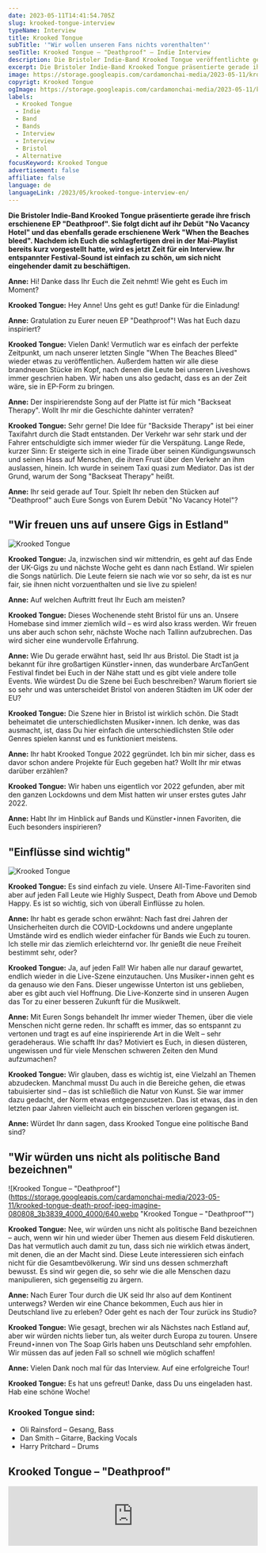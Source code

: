 ```yaml
---
date: 2023-05-11T14:41:54.705Z
slug: krooked-tongue-interview
typeName: Interview
title: Krooked Tongue
subTitle: '"Wir wollen unseren Fans nichts vorenthalten"'
seoTitle: Krooked Tongue – "Deathproof" – Indie Interview
description: Die Bristoler Indie-Band Krooked Tongue veröffentlichte gerade die neue EP "Deathproof". Lernt sie jetzt im Interview kennen!
excerpt: Die Bristoler Indie-Band Krooked Tongue präsentierte gerade ihre frisch erschienene EP "Deathproof". Sie folgt dicht auf ihr Debüt "No Vacancy Hotel" und das ebenfalls gerade erschienene Werk "When the Beaches bleed". Nachdem ich Euch die schlagfertigen drei in der Mai-Playlist bereits kurz vorgestellt hatte, wird es jetzt Zeit für ein Interview. Ihr entspannter Festival-Sound ist einfach zu schön, um sich nicht eingehender damit zu beschäftigen.
image: https://storage.googleapis.com/cardamonchai-media/2023-05-11/krooked-tongue-1-jpg-imagine-181818_2f3332_1024_768/640.webp
copyrigt: Krooked Tongue
ogImage: https://storage.googleapis.com/cardamonchai-media/2023-05-11/krooked-tongue-og-jpg-imagine-181818_342e2a_1200_628/640.webp
labels:
  - Krooked Tongue
  - Indie
  - Band
  - Bands
  - Interview
  - Interview
  - Bristol
  - Alternative
focusKeyword: Krooked Tongue
advertisement: false
affiliate: false
language: de
languageLink: /2023/05/krooked-tongue-interview-en/
---
```

**Die Bristoler Indie-Band Krooked Tongue präsentierte gerade ihre frisch erschienene EP "Deathproof". Sie folgt dicht auf ihr Debüt "No Vacancy Hotel" und das ebenfalls gerade erschienene Werk "When the Beaches bleed". Nachdem ich Euch die schlagfertigen drei in der Mai-Playlist bereits kurz vorgestellt hatte, wird es jetzt Zeit für ein Interview. Ihr entspannter Festival-Sound ist einfach zu schön, um sich nicht eingehender damit zu beschäftigen.**

**Anne:** Hi! Danke dass Ihr Euch die Zeit nehmt! Wie geht es Euch im Moment?

**Krooked Tongue:** Hey Anne! Uns geht es gut! Danke für die Einladung! 

**Anne:** Gratulation zu Eurer neuen EP "Deathproof"! Was hat Euch dazu inspiriert?

**Krooked Tongue:** Vielen Dank! Vermutlich war es einfach der perfekte Zeitpunkt, um nach unserer letzten Single "When The Beaches Bleed" wieder etwas zu veröffentlichen. Außerdem hatten wir alle diese brandneuen Stücke im Kopf, nach denen die Leute bei unseren Liveshows immer geschrien haben. Wir haben uns also gedacht, dass es an der Zeit wäre, sie in EP-Form zu bringen.

**Anne:** Der inspirierendste Song auf der Platte ist für mich "Backseat Therapy". Wollt Ihr mir die Geschichte dahinter verraten?

**Krooked Tongue:** Sehr gerne! Die Idee für "Backside Therapy" ist bei einer Taxifahrt durch die Stadt entstanden. Der Verkehr war sehr stark und der Fahrer entschuldigte sich immer wieder für die Verspätung.  Lange Rede, kurzer Sinn: Er steigerte sich in eine Tirade über seinen Kündigungswunsch und seinen Hass auf Menschen, die ihren Frust über den Verkehr an ihm auslassen, hinein. Ich wurde in seinem Taxi quasi zum Mediator. Das ist der Grund, warum der Song "Backseat Therapy" heißt.

**Anne:** Ihr seid gerade auf Tour. Spielt Ihr neben den Stücken auf "Deathproof" auch Eure Songs von Eurem Debüt "No Vacancy Hotel"?

## "Wir freuen uns auf unsere Gigs in Estland"

![Krooked Tongue](https://storage.googleapis.com/cardamonchai-media/2023-05-11/krooked-tongue-3-jpg-imagine-181818_322d29_1024_768/640.webp "Krooked Tongue")

**Krooked Tongue:** Ja, inzwischen sind wir mittendrin, es geht auf das Ende der UK-Gigs zu und nächste Woche geht es dann nach Estland. Wir spielen die Songs natürlich. Die Leute feiern sie nach wie vor so sehr, da ist es nur fair, sie ihnen nicht vorzuenthalten und sie live zu spielen!

**Anne:** Auf welchen Auftritt freut Ihr Euch am meisten?

**Krooked Tongue:** Dieses Wochenende steht Bristol für uns an. Unsere Homebase sind immer ziemlich wild – es wird also krass werden. Wir freuen uns aber auch schon sehr, nächste Woche nach Tallinn aufzubrechen. Das wird sicher eine wundervolle Erfahrung.

**Anne:** Wie Du gerade erwähnt hast, seid Ihr aus Bristol. Die Stadt ist ja bekannt für ihre großartigen Künstler⋆innen, das wunderbare ArcTanGent Festival findet bei Euch in der Nähe statt und es gibt viele andere tolle Events. Wie würdest Du die Szene bei Euch beschreiben? Warum floriert sie so sehr und was unterscheidet Bristol von anderen Städten im UK oder der EU?

**Krooked Tongue:** Die Szene hier in Bristol ist wirklich schön. Die Stadt beheimatet die unterschiedlichsten Musiker⋆innen. Ich denke, was das ausmacht, ist, dass Du hier einfach die unterschiedlichsten Stile oder Genres spielen kannst und es funktioniert meistens.

**Anne:** Ihr habt Krooked Tongue 2022 gegründet. Ich bin mir sicher, dass es davor schon andere Projekte für Euch gegeben hat? Wollt Ihr mir etwas darüber erzählen?

**Krooked Tongue:** Wir haben uns eigentlich vor 2022 gefunden, aber mit den ganzen Lockdowns und dem Mist hatten wir unser erstes gutes Jahr 2022.

**Anne:** Habt Ihr im Hinblick auf Bands und Künstler⋆innen Favoriten, die Euch besonders inspirieren?

## "Einflüsse sind wichtig"

![Krooked Tongue](https://storage.googleapis.com/cardamonchai-media/2023-05-11/krooked-tongue-2-jpg-imagine-181818_323535_1024_768/640.webp "Krooked Tongue")

**Krooked Tongue:** Es sind einfach zu viele. Unsere All-Time-Favoriten sind aber auf jeden Fall Leute wie Highly Suspect, Death from Above und Demob Happy. Es ist so wichtig, sich von überall Einflüsse zu holen.

**Anne:** Ihr habt es gerade schon erwähnt: Nach fast drei Jahren der Unsicherheiten durch die COVID-Lockdowns und andere ungeplante Umstände wird es endlich wieder einfacher für Bands wie Euch zu touren. Ich stelle mir das ziemlich erleichternd vor. Ihr genießt die neue Freiheit bestimmt sehr, oder?

**Krooked Tongue:** Ja, auf jeden Fall! Wir haben alle nur darauf gewartet, endlich wieder in die Live-Szene einzutauchen. Uns Musiker⋆innen geht es da genauso wie den Fans. Dieser ungewisse Unterton ist uns geblieben, aber es gibt auch viel Hoffnung. Die Live-Konzerte sind in unseren Augen das Tor zu einer besseren Zukunft für die Musikwelt.

**Anne:** Mit Euren Songs behandelt Ihr immer wieder Themen, über die viele Menschen nicht gerne reden. Ihr schafft es immer, das so entspannt zu vertonen und tragt es auf eine inspirierende Art in die Welt – sehr geradeheraus. Wie schafft Ihr das? Motiviert es Euch, in diesen düsteren, ungewissen und für viele Menschen schweren Zeiten den Mund aufzumachen?

****Krooked Tongue:**** Wir glauben, dass es wichtig ist, eine Vielzahl an Themen abzudecken. Manchmal musst Du auch in die Bereiche gehen, die etwas tabuisierter sind – das ist schließlich die Natur von Kunst. Sie war immer dazu gedacht, der Norm etwas entgegenzusetzen. Das ist etwas, das in den letzten paar Jahren vielleicht auch ein bisschen verloren gegangen ist.

**Anne:** Würdet Ihr dann sagen, dass Krooked Tongue eine politische Band sind?

## "Wir würden uns nicht als politische Band bezeichnen"

![Krooked Tongue – "Deathproof"](https://storage.googleapis.com/cardamonchai-media/2023-05-11/krooked-tongue-death-proof-jpeg-imagine-080808_3b3839_4000_4000/640.webp "Krooked Tongue – "Deathproof"")

**Krooked Tongue:** Nee, wir würden uns nicht als politische Band bezeichnen – auch, wenn wir hin und wieder über Themen aus diesem Feld diskutieren. Das hat vermutlich auch damit zu tun, dass sich nie wirklich etwas ändert, mit denen, die an der Macht sind. Diese Leute interessieren sich einfach nicht für die Gesamtbevölkerung. Wir sind uns dessen schmerzhaft bewusst. Es sind wir gegen die, so sehr wie die alle Menschen dazu manipulieren, sich gegenseitig zu ärgern.

**Anne:** Nach Eurer Tour durch die UK seid Ihr also auf dem Kontinent unterwegs? Werden wir eine Chance bekommen, Euch aus hier in Deutschland live zu erleben? Oder geht es nach der Tour zurück ins Studio?

**Krooked Tongue:** Wie gesagt, brechen wir als Nächstes nach Estland auf, aber wir würden nichts lieber tun, als weiter durch Europa zu touren. Unsere Freund⋆innen von The Soap Girls haben uns Deutschland sehr empfohlen. Wir müssen das auf jeden Fall so schnell wie möglich schaffen!

**Anne:** Vielen Dank noch mal für das Interview. Auf eine erfolgreiche Tour!

**Krooked Tongue:** Es hat uns gefreut! Danke, dass Du uns eingeladen hast. Hab eine schöne Woche!

### Krooked Tongue sind:

- Oli Rainsford – Gesang, Bass
- Dan Smith – Gitarre, Backing Vocals 
- Harry Pritchard – Drums

## Krooked Tongue – "Deathproof"

<iframe style="border: 0; width: 100%; height: 120px;" src="https://bandcamp.com/EmbeddedPlayer/album=652147401/size=large/bgcol=ffffff/linkcol=0687f5/tracklist=false/artwork=small/transparent=true/" seamless><a href="https://krookedtongue.bandcamp.com/album/deathproof">Deathproof by Krooked Tongue</a></iframe>